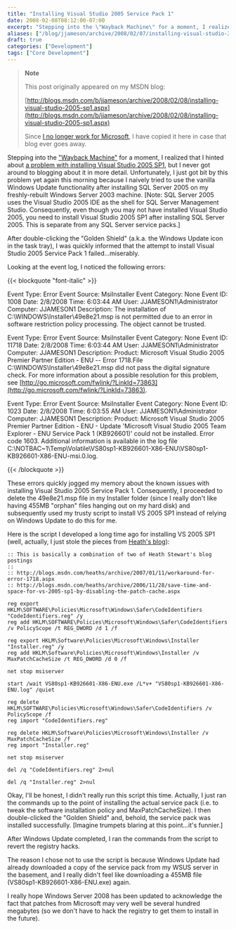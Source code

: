 ```yaml
---
title: "Installing Visual Studio 2005 Service Pack 1"
date: 2008-02-08T08:12:00-07:00
excerpt: "Stepping into the \"Wayback Machine\" for a moment, I realized that I hinted about a problem with installing Visual Studio 2005 SP1 , but I never got around to blogging about it in more detail. Unfortunately, I just got bit by this problem yet again this..."
aliases: ["/blog/jjameson/archive/2008/02/07/installing-visual-studio-2005-sp1.aspx", "/blog/jjameson/archive/2008/02/08/installing-visual-studio-2005-sp1.aspx"]
draft: true
categories: ["Development"]
tags: ["Core Development"]
---
```


> **Note**
>
> This post originally appeared on my MSDN blog:
>
> [http://blogs.msdn.com/b/jjameson/archive/2008/02/08/installing-visual-studio-2005-sp1.aspx](http://blogs.msdn.com/b/jjameson/archive/2008/02/08/installing-visual-studio-2005-sp1.aspx)
>
> Since 		[I no longer work for Microsoft](/blog/jjameson/2011/09/02/last-day-with-microsoft), I have copied it here in case that blog  		ever goes away.

Stepping into the ["Wayback
Machine"](http://en.wikipedia.org/wiki/Wayback_Machine) for a moment, I realized that I hinted about [a problem with installing Visual Studio 2005 SP1](/blog/jjameson/2007/06/23/save-huge-amounts-of-disk-space-by-slipstreaming-service-packs), but I never got around to  blogging about it in more detail. Unfortunately, I just got bit by this problem  yet again this morning because I naively tried to use the vanilla Windows Update  functionality after installing SQL Server 2005 on my freshly-rebuilt Windows Server  2003 machine. [Note: SQL Server 2005 uses the Visual Studio 2005 IDE as the shell  for SQL Server Management Studio. Consequently, even though you may not have installed  Visual Studio 2005, you need to install Visual Studio 2005 SP1 after installing  SQL Server 2005. This is separate from any SQL Server service packs.]

After double-clicking the "Golden Shield" (a.k.a. the Windows Update icon in  the task tray), I was quickly informed that the attempt to install Visual Studio  2005 Service Pack 1 failed...miserably.

Looking at the event log, I noticed the following errors:

{{< blockquote "font-italic" >}}

Event Type: Error
Event Source: MsiInstaller
Event Category: None
Event ID: 1008
Date: 2/8/2008
Time: 6:03:44 AM
User: JJAMESON1\Administrator
Computer: JJAMESON1
Description:
The installation of C:\WINDOWS\Installer\49e8e21.msp is not permitted due to  	an error in software restriction policy processing. The object cannot be trusted.

Event Type: Error
Event Source: MsiInstaller
Event Category: None
Event ID: 11718
Date: 2/8/2008
Time: 6:03:44 AM
User: JJAMESON1\Administrator
Computer: JJAMESON1
Description:
Product: Microsoft Visual Studio 2005 Premier Partner Edition - ENU -- Error  	1718.File C:\WINDOWS\Installer\49e8e21.msp did not pass the digital signature  	check. For more information about a possible resolution for this problem, see 	[http://go.microsoft.com/fwlink/?LinkId=73863](http://go.microsoft.com/fwlink/?LinkId=73863).

Event Type: Error
Event Source: MsiInstaller
Event Category: None
Event ID: 1023
Date: 2/8/2008
Time: 6:03:55 AM
User: JJAMESON1\Administrator
Computer: JJAMESON1
Description:
Product: Microsoft Visual Studio 2005 Premier Partner Edition - ENU - Update  	'Microsoft Visual Studio 2005 Team Explorer - ENU Service Pack 1 (KB926601)'  	could not be installed. Error code 1603. Additional information is available  	in the log file C:\NOTBAC~1\Temp\Volatile\VS80sp1-KB926601-X86-ENU\VS80sp1-KB926601-X86-ENU-msi.0.log.

{{< /blockquote >}}

These errors quickly jogged my memory about the known issues with installing  Visual Studio 2005 Service Pack 1. Consequently, I proceeded to delete the 49e8e21.msp  file in my Installer folder (since I really don't like having 455MB "orphan" files  hanging out on my hard disk) and subsequently used my trusty script to install VS  2005 SP1 instead of relying on Windows Update to do this for me.

Here is the script I developed a long time ago for installing VS 2005 SP1 (well,  actually, I just stole the pieces from [Heath's
blog](http://blogs.msdn.com/heaths)):

```
:: This is basically a combination of two of Heath Stewart's blog postings
::
:: http://blogs.msdn.com/heaths/archive/2007/01/11/workaround-for-error-1718.aspx
:: http://blogs.msdn.com/heaths/archive/2006/11/28/save-time-and-space-for-vs-2005-sp1-by-disabling-the-patch-cache.aspx

reg export HKLM\SOFTWARE\Policies\Microsoft\Windows\Safer\CodeIdentifiers "CodeIdentifiers.reg" /y
reg add HKLM\SOFTWARE\Policies\Microsoft\Windows\Safer\CodeIdentifiers /v PolicyScope /t REG_DWORD /d 1 /f

reg export HKLM\Software\Policies\Microsoft\Windows\Installer "Installer.reg" /y
reg add HKLM\Software\Policies\Microsoft\Windows\Installer /v MaxPatchCacheSize /t REG_DWORD /d 0 /f

net stop msiserver

start /wait VS80sp1-KB926601-X86-ENU.exe /L*v+ "VS80sp1-KB926601-X86-ENU.log" /quiet

reg delete HKLM\SOFTWARE\Policies\Microsoft\Windows\Safer\CodeIdentifiers /v PolicyScope /f
reg import "CodeIdentifiers.reg"

reg delete HKLM\Software\Policies\Microsoft\Windows\Installer /v MaxPatchCacheSize /f
reg import "Installer.reg"

net stop msiserver

del /q "CodeIdentifiers.reg" 2>nul

del /q "Installer.reg" 2>nul
```

Okay, I'll be honest, I didn't really run this script this time. Actually, I  just ran the commands up to the point of installing the actual service pack (i.e.  to tweak the software installation policy and MaxPatchCacheSize). I then double-clicked  the "Golden Shield" and, behold, the service pack was installed successfully. [Imagine  trumpets blaring at this point...it's funnier.]

After Windows Update completed, I ran the commands from the script to revert  the registry hacks.

The reason I chose not to use the script is because Windows Update had already  downloaded a copy of the service pack from my WSUS server in the basement, and I  really didn't feel like downloading a 455MB file (VS80sp1-KB926601-X86-ENU.exe)  again.

I really hope Windows Server 2008 has been updated to acknowledge the fact that  patches from Microsoft may very well be several hundred megabytes (so we don't have  to hack the registry to get them to install in the future).

